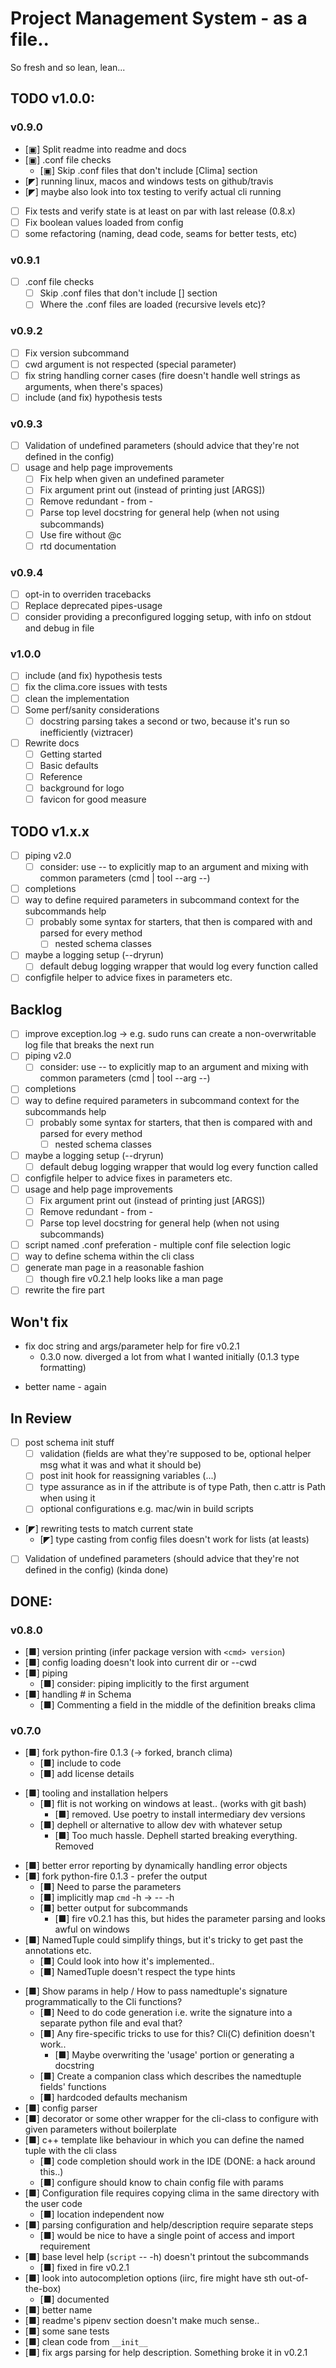 # Project Management System - as a file..

So fresh and so lean, lean...

## TODO v1.0.0:

### v0.9.0

- [▣] Split readme into readme and docs
- [▣] .conf file checks
    - [▣] Skip .conf files that don't include [Clima] section
- [◤] running linux, macos and windows tests on github/travis
- [◤] maybe also look into tox testing to verify actual cli running
- [ ] Fix tests and verify state is at least on par with last release (0.8.x)
- [ ] Fix boolean values loaded from config
- [ ] some refactoring (naming, dead code, seams for better tests, etc)

### v0.9.1

- [ ] .conf file checks
    - [ ] Skip .conf files that don't include [<package>] section
    - [ ] Where the .conf files are loaded (recursive levels etc)?

### v0.9.2

- [ ] Fix version subcommand
- [ ] cwd argument is not respected (special parameter)
- [ ] fix string handling corner cases (fire doesn't handle well strings as arguments, when there's spaces)
- [ ] include (and fix) hypothesis tests

### v0.9.3

- [ ] Validation of undefined parameters (should advice that they're not defined in the config)
- [ ] usage and help page improvements
    - [ ] Fix help when given an undefined parameter
    - [ ] Fix argument print out (instead of printing just [ARGS])
    - [ ] Remove redundant - from <cmd> - <subcmd>
    - [ ] Parse top level docstring for general help (when not using subcommands)
    - [ ] Use fire without @c
    - [ ] rtd documentation

### v0.9.4

- [ ] opt-in to overriden tracebacks
- [ ] Replace deprecated pipes-usage
- [ ] consider providing a preconfigured logging setup, with info on stdout and debug in file

### v1.0.0

- [ ] include (and fix) hypothesis tests
- [ ] fix the clima.core issues with tests
- [ ] clean the implementation
- [ ] Some perf/sanity considerations
    - [ ] docstring parsing takes a second or two, because it's run so inefficiently (viztracer)
- [ ] Rewrite docs
    - [ ] Getting started
    - [ ] Basic defaults
    - [ ] Reference
    - [ ] background for logo
    - [ ] favicon for good measure
    
## TODO v1.x.x

- [ ] piping v2.0
    - [ ] consider: use -- to explicitly map to an argument and mixing with common parameters (cmd | tool --arg --)
- [ ] completions
- [ ] way to define required parameters in subcommand context for the subcommands help
  - [ ] probably some syntax for starters, that then is compared with and parsed for every method
    - [ ] nested schema classes
- [ ] maybe a logging setup (--dryrun)
  - [ ] default debug logging wrapper that would log every function called
- [ ] configfile helper to advice fixes in parameters etc.

## Backlog

- [ ] improve exception.log -> e.g. sudo runs can create a non-overwritable log file that breaks the next run
- [ ] piping v2.0
    - [ ] consider: use -- to explicitly map to an argument and mixing with common parameters (cmd | tool --arg --)
- [ ] completions
- [ ] way to define required parameters in subcommand context for the subcommands help
  - [ ] probably some syntax for starters, that then is compared with and parsed for every method
    - [ ] nested schema classes
- [ ] maybe a logging setup (--dryrun)
  - [ ] default debug logging wrapper that would log every function called
- [ ] configfile helper to advice fixes in parameters etc.
- [ ] usage and help page improvements
    - [ ] Fix argument print out (instead of printing just [ARGS])
    - [ ] Remove redundant - from <cmd> - <subcmd>
    - [ ] Parse top level docstring for general help (when not using subcommands)
- [ ] script named .conf preferation - multiple conf file selection logic
- [ ] way to define schema within the cli class
- [ ] generate man page in a reasonable fashion
  - [ ] though fire v0.2.1 help looks like a man page
- [ ] rewrite the fire part
 
## Won't fix

* fix doc string and args/parameter help for fire v0.2.1
    * 0.3.0 now. diverged a lot from what I wanted initially (0.1.3 type formatting)
- better name - again

## In Review

* [ ] post schema init stuff 
  * [ ] validation (fields are what they're supposed to be, optional helper msg what it was and what it should be)
  * [ ] post init hook for reassigning variables (...)
  * [ ] type assurance as in if the attribute is of type Path, then c.attr is Path when using it
  * [ ] optional configurations e.g. mac/win in build scripts 
- [◤] rewriting tests to match current state
    - [◤] type casting from config files doesn't work for lists (at leasts)
- [ ] Validation of undefined parameters (should advice that they're not defined in the config) (kinda done)

## DONE:

### v0.8.0

- [■] version printing (infer package version with `<cmd> version`)
- [■] config loading doesn't look into current dir or --cwd
- [■] piping
    - [■] consider: piping implicitly to the first argument
- [■] handling # in Schema
    - [■] Commenting a field in the middle of the definition breaks clima

### v0.7.0

- [■] fork python-fire 0.1.3 (-> forked, branch clima)
    - [■] include to code
    - [■] add license details
* [■] tooling and installation helpers 
  * [■] flit is not working on windows at least.. (works with git bash)
      * [■] removed. Use poetry to install intermediary dev versions
  * [■] dephell or alternative to allow dev with whatever setup
      * [■] Too much hassle. Dephell started breaking everything. Removed
- [■] better error reporting by dynamically handling error objects
- [■] fork python-fire 0.1.3 - prefer the output
    - [■] Need to parse the parameters
    - [■] implicitly map `cmd` -h -> <cmd> -- -h
    * [■] better output for subcommands
      * [■] fire v0.2.1 has this, but hides the parameter parsing and looks awful on windows
- [■] NamedTuple could simplify things, but it's tricky to get past the annotations etc.
    - [■] Could look into how it's implemented..
    - [■] NamedTuple doesn't respect the type hints
* [■] Show params in help / How to pass namedtuple's signature programmatically to the Cli functions?    
  * [■] Need to do code generation i.e. write the signature into a separate python file and eval that?
  * [■] Any fire-specific tricks to use for this? Cli(C) definition doesn't work..
    * [■] Maybe overwriting the 'usage' portion or generating a docstring
  * [■] Create a companion class which describes the namedtuple fields' functions
  * [■] hardcoded defaults mechanism
* [■] config parser
* [■] decorator or some other wrapper for the cli-class to configure with given parameters without boilerplate
* [■] c++ template like behaviour in which you can define the named tuple with the cli class
  * [■] code completion should work in the IDE (DONE: a hack around this..)
  * [■] configure should know to chain config file with params 
* [■] Configuration file requires copying clima in the same directory with the user code
  * [■] location independent now
* [■] parsing configuration and help/description require separate steps
  * [■] would be nice to have a single point of access and import requirement
* [■] base level help (`script` -- -h) doesn't printout the subcommands
  * [■] fixed in fire v0.2.1
* [■] look into autocompletion options (iirc, fire might have sth out-of-the-box)
  * [■] documented
* [■] better name
* [■] readme's pipenv section doesn't make much sense..
* [■] some sane tests
* [■] clean code from `__init__`
* [■] fix args parsing for help description. Something broke it in v0.2.1


